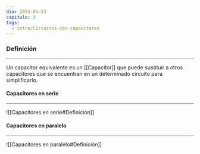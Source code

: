 ```yaml
---
dia: 2023-01-23
capitulo: 3
tags:
  - intro/Circuitos-con-capacitores
---
```

### Definición
---
Un capacitor equivalente es un [[Capacitor]] que puede sustituir a otros capacitores que se encuentran en un determinado circuito para simplificarlo.

#### Capacitores en serie
---
![[Capacitores en serie#Definición]]

#### Capacitores en paralelo
---
![[Capacitores en paralelo#Definición]]